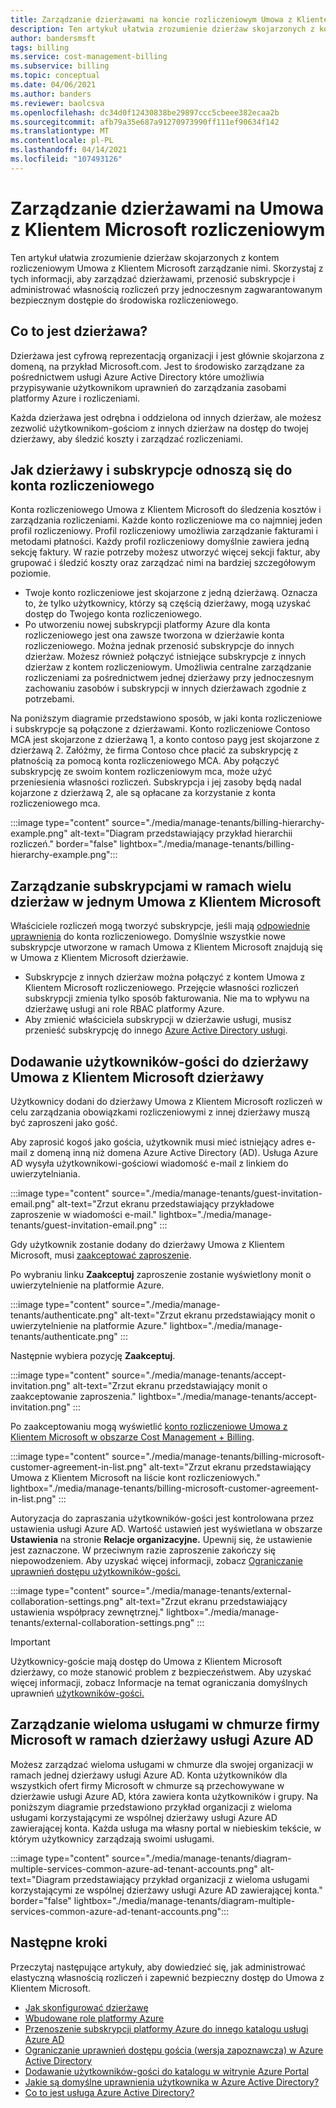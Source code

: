 ```yaml
---
title: Zarządzanie dzierżawami na koncie rozliczeniowym Umowa z Klientem Microsoft — Azure
description: Ten artykuł ułatwia zrozumienie dzierżaw skojarzonych z kontem rozliczeniowym Umowa z Klientem Microsoft zarządzanie nimi.
author: bandersmsft
tags: billing
ms.service: cost-management-billing
ms.subservice: billing
ms.topic: conceptual
ms.date: 04/06/2021
ms.author: banders
ms.reviewer: baolcsva
ms.openlocfilehash: dc34d0f12430838be29897ccc5cbeee382ecaa2b
ms.sourcegitcommit: afb79a35e687a91270973990ff111ef90634f142
ms.translationtype: MT
ms.contentlocale: pl-PL
ms.lasthandoff: 04/14/2021
ms.locfileid: "107493126"
---
```

# <a name="manage-tenants-in-your-microsoft-customer-agreement-billing-account"></a>Zarządzanie dzierżawami na Umowa z Klientem Microsoft rozliczeniowym

Ten artykuł ułatwia zrozumienie dzierżaw skojarzonych z kontem rozliczeniowym Umowa z Klientem Microsoft zarządzanie nimi. Skorzystaj z tych informacji, aby zarządzać dzierżawami, przenosić subskrypcje i administrować własnością rozliczeń przy jednoczesnym zagwarantowanym bezpiecznym dostępie do środowiska rozliczeniowego.

## <a name="whats-a-tenant"></a>Co to jest dzierżawa?

Dzierżawa jest cyfrową reprezentacją organizacji i jest głównie skojarzona z domeną, na przykład Microsoft.com. Jest to środowisko zarządzane za pośrednictwem usługi Azure Active Directory które umożliwia przypisywanie użytkownikom uprawnień do zarządzania zasobami platformy Azure i rozliczeniami.

Każda dzierżawa jest odrębna i oddzielona od innych dzierżaw, ale możesz zezwolić użytkownikom-gościom z innych dzierżaw na dostęp do twojej dzierżawy, aby śledzić koszty i zarządzać rozliczeniami.

## <a name="how-tenants-and-subscriptions-relate-to-billing-account"></a>Jak dzierżawy i subskrypcje odnoszą się do konta rozliczeniowego

Konta rozliczeniowego Umowa z Klientem Microsoft do śledzenia kosztów i zarządzania rozliczeniami. Każde konto rozliczeniowe ma co najmniej jeden profil rozliczeniowy. Profil rozliczeniowy umożliwia zarządzanie fakturami i metodami płatności. Każdy profil rozliczeniowy domyślnie zawiera jedną sekcję faktury. W razie potrzeby możesz utworzyć więcej sekcji faktur, aby grupować i śledzić koszty oraz zarządzać nimi na bardziej szczegółowym poziomie.

- Twoje konto rozliczeniowe jest skojarzone z jedną dzierżawą. Oznacza to, że tylko użytkownicy, którzy są częścią dzierżawy, mogą uzyskać dostęp do Twojego konta rozliczeniowego.
- Po utworzeniu nowej subskrypcji platformy Azure dla konta rozliczeniowego jest ona zawsze tworzona w dzierżawie konta rozliczeniowego. Można jednak przenosić subskrypcje do innych dzierżaw. Możesz również połączyć istniejące subskrypcje z innych dzierżaw z kontem rozliczeniowym. Umożliwia centralne zarządzanie rozliczeniami za pośrednictwem jednej dzierżawy przy jednoczesnym zachowaniu zasobów i subskrypcji w innych dzierżawach zgodnie z potrzebami.

Na poniższym diagramie przedstawiono sposób, w jaki konta rozliczeniowe i subskrypcje są połączone z dzierżawami. Konto rozliczeniowe Contoso MCA jest skojarzone z dzierżawą 1, a konto contoso payg jest skojarzone z dzierżawą 2. Załóżmy, że firma Contoso chce płacić za subskrypcję z płatnością za pomocą konta rozliczeniowego MCA. Aby połączyć subskrypcję ze swoim kontem rozliczeniowym mca, może użyć przeniesienia własności rozliczeń. Subskrypcja i jej zasoby będą nadal kojarzone z dzierżawą 2, ale są opłacane za korzystanie z konta rozliczeniowego mca.

:::image type="content" source="./media/manage-tenants/billing-hierarchy-example.png" alt-text="Diagram przedstawiający przykład hierarchii rozliczeń." border="false" lightbox="./media/manage-tenants/billing-hierarchy-example.png":::

## <a name="manage-subscriptions-under-multiple-tenants-in-a-single-microsoft-customer-agreement"></a>Zarządzanie subskrypcjami w ramach wielu dzierżaw w jednym Umowa z Klientem Microsoft

Właściciele rozliczeń mogą tworzyć subskrypcje, jeśli mają [odpowiednie uprawnienia](../manage/understand-mca-roles.md#subscription-billing-roles-and-tasks) do konta rozliczeniowego. Domyślnie wszystkie nowe subskrypcje utworzone w ramach Umowa z Klientem Microsoft znajdują się w Umowa z Klientem Microsoft dzierżawie.

- Subskrypcje z innych dzierżaw można połączyć z kontem Umowa z Klientem Microsoft rozliczeniowego. Przejęcie własności rozliczeń subskrypcji zmienia tylko sposób fakturowania. Nie ma to wpływu na dzierżawę usługi ani role RBAC platformy Azure.
- Aby zmienić właściciela subskrypcji w dzierżawie usługi, musisz przenieść subskrypcję do innego [Azure Active Directory usługi](../../role-based-access-control/transfer-subscription.md).

## <a name="add-guest-users-to-your-microsoft-customer-agreement-tenant"></a>Dodawanie użytkowników-gości do dzierżawy Umowa z Klientem Microsoft dzierżawy

Użytkownicy dodani do dzierżawy Umowa z Klientem Microsoft rozliczeń w celu zarządzania obowiązkami rozliczeniowymi z innej dzierżawy muszą być zaproszeni jako gość.

Aby zaprosić kogoś jako gościa, użytkownik musi mieć istniejący adres e-mail z domeną inną niż domena Azure Active Directory (AD). Usługa Azure AD wysyła użytkownikowi-gościowi wiadomość e-mail z linkiem do uwierzytelniania.

:::image type="content" source="./media/manage-tenants/guest-invitation-email.png" alt-text="Zrzut ekranu przedstawiający przykładowe zaproszenie w wiadomości e-mail." lightbox="./media/manage-tenants/guest-invitation-email.png" :::

Gdy użytkownik zostanie dodany do dzierżawy Umowa z Klientem Microsoft, musi [zaakceptować zaproszenie](../../active-directory/external-identities/b2b-quickstart-add-guest-users-portal.md#accept-the-invitation).

Po wybraniu linku **Zaakceptuj** zaproszenie zostanie wyświetlony monit o uwierzytelnienie na platformie Azure.

:::image type="content" source="./media/manage-tenants/authenticate.png" alt-text="Zrzut ekranu przedstawiający monit o uwierzytelnienie na platformie Azure." lightbox="./media/manage-tenants/authenticate.png" :::

Następnie wybiera pozycję **Zaakceptuj**.

:::image type="content" source="./media/manage-tenants/accept-invitation.png" alt-text="Zrzut ekranu przedstawiający monit o zaakceptowanie zaproszenia." lightbox="./media/manage-tenants/accept-invitation.png" :::

Po zaakceptowaniu mogą wyświetlić [konto rozliczeniowe Umowa z Klientem Microsoft w obszarze Cost Management + Billing](../understand/mca-overview.md#check-access-to-a-microsoft-customer-agreement).

:::image type="content" source="./media/manage-tenants/billing-microsoft-customer-agreement-in-list.png" alt-text="Zrzut ekranu przedstawiający Umowa z Klientem Microsoft na liście kont rozliczeniowych." lightbox="./media/manage-tenants/billing-microsoft-customer-agreement-in-list.png" :::

Autoryzacja do zapraszania użytkowników-gości jest kontrolowana przez ustawienia usługi Azure AD. Wartość ustawień jest wyświetlana w obszarze **Ustawienia** na stronie **Relacje organizacyjne.** Upewnij się, że ustawienie jest zaznaczone. W przeciwnym razie zaproszenie zakończy się niepowodzeniem. Aby uzyskać więcej informacji, zobacz [Ograniczanie uprawnień dostępu użytkowników-gości.](../../active-directory/enterprise-users/users-restrict-guest-permissions.md)

:::image type="content" source="./media/manage-tenants/external-collaboration-settings.png" alt-text="Zrzut ekranu przedstawiający ustawienia współpracy zewnętrznej." lightbox="./media/manage-tenants/external-collaboration-settings.png" :::

> [!IMPORTANT]
> Użytkownicy-goście mają dostęp do Umowa z Klientem Microsoft dzierżawy, co może stanowić problem z bezpieczeństwem. Aby uzyskać więcej informacji, zobacz Informacje na temat ograniczania domyślnych uprawnień [użytkowników-gości.](../../active-directory/fundamentals/users-default-permissions.md#restrict-member-users-default-permissions)

## <a name="manage-multiple-microsoft-cloud-services-under-an-azure-ad-tenant"></a>Zarządzanie wieloma usługami w chmurze firmy Microsoft w ramach dzierżawy usługi Azure AD

Możesz zarządzać wieloma usługami w chmurze dla swojej organizacji w ramach jednej dzierżawy usługi Azure AD. Konta użytkowników dla wszystkich ofert firmy Microsoft w chmurze są przechowywane w dzierżawie usługi Azure AD, która zawiera konta użytkowników i grupy. Na poniższym diagramie przedstawiono przykład organizacji z wieloma usługami korzystającymi ze wspólnej dzierżawy usługi Azure AD zawierającej konta. Każda usługa ma własny portal w niebieskim tekście, w którym użytkownicy zarządzają swoimi usługami.

:::image type="content" source="./media/manage-tenants/diagram-multiple-services-common-azure-ad-tenant-accounts.png" alt-text="Diagram przedstawiający przykład organizacji z wieloma usługami korzystającymi ze wspólnej dzierżawy usługi Azure AD zawierającej konta." border="false" lightbox="./media/manage-tenants/diagram-multiple-services-common-azure-ad-tenant-accounts.png":::

## <a name="next-steps"></a>Następne kroki

Przeczytaj następujące artykuły, aby dowiedzieć się, jak administrować elastyczną własnością rozliczeń i zapewnić bezpieczny dostęp do Umowa z Klientem Microsoft.

- [Jak skonfigurować dzierżawę](../../active-directory/develop/quickstart-create-new-tenant.md)
- [Wbudowane role platformy Azure](../../role-based-access-control/built-in-roles.md)
- [Przenoszenie subskrypcji platformy Azure do innego katalogu usługi Azure AD](../../role-based-access-control/transfer-subscription.md)
- [Ograniczanie uprawnień dostępu gościa (wersja zapoznawcza) w Azure Active Directory](../../active-directory/enterprise-users/users-restrict-guest-permissions.md)
- [Dodawanie użytkowników-gości do katalogu w witrynie Azure Portal](../../active-directory/external-identities/b2b-quickstart-add-guest-users-portal.md#accept-the-invitation)
- [Jakie są domyślne uprawnienia użytkownika w Azure Active Directory?](../../active-directory/external-identities/b2b-quickstart-add-guest-users-portal.md#accept-the-invitation)
- [Co to jest usługa Azure Active Directory?](../../active-directory/fundamentals/active-directory-whatis.md)